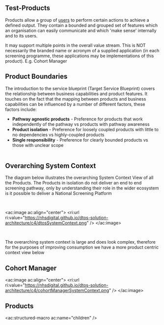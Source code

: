 <!-- markdownlint-disable MD041 -->
<!-- markdownlint-disable MD034 -->
<h2>Test-Products</h2>

<p>Products allow a group of <a href="https://nhsd-confluence.digital.nhs.uk/display/DTS/Users+and+Personas">users</a> to perform certain actions to achieve a defined output. They contain a bounded and grouped set of features which an organisation can easily communicate and which 'make sense' internally and to its users.

It may support multiple points in the overall value stream. This is NOT necessarily the branded name or acronym of a supplied application (in each screening programme, these applications may be implementations of this product). E.g. Cohort Manager</p>

<h2>Product Boundaries</h2>

The introduction to the service blueprint (Target Service Blueprint) covers the relationship between business capabilities and product features. It touches on the fact that the mapping between products and business capabilities can be influenced by a number of different factors, these factors include:

<ul>
    <li><b>Pathway agnostic products</b> - Preference for products that work independently of the pathway vs products with pathway awareness​</li>
    <li><b>Product isolation</b> - Preference for loosely coupled products with little to no dependencies vs highly-coupled products​</li>
    <li><b>Single responsibility</b> - Preference for clearly bounded products vs those with unclear scope​</li>
​</ul>

<h2>Overarching System Context</h2>

The diagram below illustrates the overarching System Context View of all the Products. The Products in isolation do not deliver an end to end screening pathway, only by understanding their role in the wider ecosystem is it possible to deliver a National Screening Platform

<br/>

<ac:image ac:align="center">
  <ri:url ri:value="https://nhsdigital.github.io/dtos-solution-architecture/c4/dtosSystemContext.png" />
</ac:image>

<br/>

The overarching system context is large and does look complex, therefore for the purposes of improving consumption we have a more product centric context view below

<h2>Cohort Manager</h2>

<ac:image ac:align="center">
  <ri:url ri:value="https://nhsdigital.github.io/dtos-solution-architecture/c4/cohortManagerSystemContext.png" />
</ac:image>

<h2>Products</h2>

<ac:structured-macro ac:name="children" />

